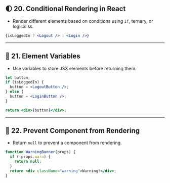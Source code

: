 
## 🌓 20. Conditional Rendering in React

* Render different elements based on conditions using `if`, ternary, or logical `&&`.

```jsx
{isLoggedIn ? <Logout /> : <Login />}
```

---

## 🧱 21. Element Variables

* Use variables to store JSX elements before returning them.

```jsx
let button;
if (isLoggedIn) {
  button = <LogoutButton />;
} else {
  button = <LoginButton />;
}

return <div>{button}</div>;
```

---

## 🚫 22. Prevent Component from Rendering

* Return `null` to prevent a component from rendering.

```jsx
function WarningBanner(props) {
  if (!props.warn) {
    return null;
  }
  return <div className="warning">Warning!</div>;
}
```


